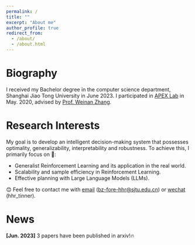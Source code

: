 ```yaml
---
permalink: /
title: ""
excerpt: "About me"
author_profile: true
redirect_from: 
  - /about/
  - /about.html
---
```

<meta charset="utf-8">

# Biography
I received my Bachelor degree in the computer science department, Shanghai Jiao Tong University in June 2023. I participated in [APEX Lab](https://apex.sjtu.edu.cn/) in May.
2020, advised by [Prof. Weinan Zhang](http://wnzhang.net/).

# Research Interests
My goal is to develop an intelligent decision-making system that possesses optimality, generalizability, interpretability and robustness. To achieve this, I primarily focus on &#129300;:
* Generalist Reinforcement Learning and its application in the real world.
* Scalability and sample efficiency in Reinforcement Learning.
* Effective planning with Large Language Models (LLMs).

 &#128522; Feel free to contact me with <u>email</u> (<a href="bz-fore-hhr@sjtu.edu.cn">bz-fore-hhr@sjtu.edu.cn</a>) or <u>wechat</u> (hhr_tinner).

# News
<strong>[Jun. 2023]</strong> 3 papers have been published in arxiv!&#128293;
